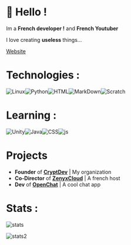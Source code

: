 # 👋 Hello !

Im a **French developer !** and **French Youtuber**

I love creating **useless** things...

[Website](https://eletrix.fr)

# Technologies :
<img alt="Linux" src="https://img.shields.io/badge/-Linux-informational?style=for-the-badge&logo=linux&logoColor=white&color=FCC624" /><img alt="Python" src="https://img.shields.io/badge/Python-3776AB?style=for-the-badge&logo=python&logoColor=white"><img alt="HTML" src="https://img.shields.io/badge/-HTML-informational?style=for-the-badge&logo=html5&logoColor=white&color=E34F26" /><img alt="MarkDown" src="https://img.shields.io/badge/Markdown-000000?style=for-the-badge&logo=markdown&logoColor=white"><img alt="Scratch" src="https://img.shields.io/badge/-Scratch-informational?style=for-the-badge&logo=scratch&logoColor=white&color=FCC624" />
# Learning :

<img alt="Unity" src="https://img.shields.io/badge/-Unity-informational?style=for-the-badge&logo=Unity#&logoColor=white&color=FCC624" /><img alt="Java" src="https://img.shields.io/badge/-Java-informational?style=for-the-badge&logo=java#&logoColor=white&color=FCC624" /><img alt="CSS" src="https://img.shields.io/badge/-CSS-informational?style=for-the-badge&logo=css#&logoColor=white&color=FCC624" /><img alt="js" src="https://img.shields.io/badge/-Javascript-informational?style=for-the-badge&logo=javascript#&logoColor=white&color=FCC624" />

# Projects

- **Founder** of  [**CryptDev**](https://crypt.eletrix.fr) | My organization
- **Co-Director** of [**ZenyxCloud**](https://zenyx.eu) | A french host
- **Dev** of [**OpenChat**](https://chat.eletrix.fr) | A cool chat app

# Stats :

![stats](https://github-readme-stats.vercel.app/api?username=eletrixtime&count_private=true&show_icons=true&theme=highcontrast)

![stats2](https://profile-counter.glitch.me/%7Beletrixtime%7D/count.svg)
